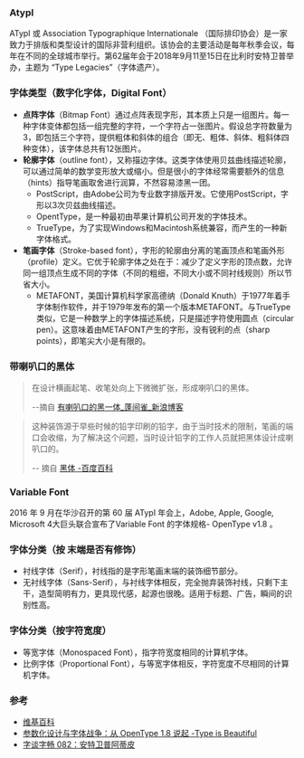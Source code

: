 ### Atypl

ATypI 或 Association Typographique Internationale （国际排印协会）是一家致力于排版和类型设计的国际非营利组织。该协会的主要活动是每年秋季会议，每年在不同的全球城市举行。第62届年会于2018年9月11至15日在比利时安特卫普举办，主题为 “Type Legacies”（字体遗产）。

### 字体类型（数字化字体，Digital Font）

- **点阵字体**（Bitmap Font）通过点阵表现字形，其本质上只是一组图片。每一种字体变体都包括一组完整的字符，一个字符占一张图片。假设总字符数量为3，即包括三个字符，提供粗体和斜体的组合（即无、粗体、斜体、粗斜体四种变体），该字体总共有12张图片。
- **轮廓字体**（outline font），又称描边字体。这类字体使用贝兹曲线描述轮廓，可以通过简单的数学变形放大或缩小。但是很小的字体经常需要额外的信息（hints）指导笔画取舍进行润算，不然容易漆黑一团。
  - PostScript，由Adobe公司为专业数字排版开发。它使用PostScript，字形以3次贝兹曲线描述。
  - OpentType，是一种最初由苹果计算机公司开发的字体技术。
  - TrueType，为了实现Windows和Macintosh系统兼容，而产生的一种新字体格式。
- **笔画字体**（Stroke-based font），字形的轮廓由分离的笔画顶点和笔画外形（profile）定义。它优于轮廓字体之处在于：减少了定义字形的顶点数，允许同一组顶点生成不同的字体（不同的粗细，不同大小或不同衬线规则）所以节省大小。
  - METAFONT，美国计算机科学家高德纳（Donald Knuth）于1977年着手字体制作软件，并于1979年发布的第一个版本METAFONT。与TrueType类似，它是一种数学上的字体描述系统，只是描述字符使用圆点（circular pen）。这意味着由METAFONT产生的字形，没有锐利的点（sharp points），即笔尖大小是有限的。

### 带喇叭口的黑体

> 在设计横画起笔、收笔处向上下微微扩张，形成喇叭口的黑体。 
>
> --摘自 [有喇叭口的黑一体_蓬间雀_新浪博客](http://blog.sina.com.cn/s/blog_6ac18e3a0102wge5.html)

> 这种装饰源于早些时候的铅字印刷的铅字，由于当时技术的限制，笔画的端口会收缩，为了解决这个问题，当时设计铅字的工作人员就把黑体设计成喇叭口的。
>
> -- 摘自 [黑体 -百度百科](https://baike.baidu.com/item/%E9%BB%91%E4%BD%93/10402)

### Variable Font

2016 年 9 月在华沙召开的第 60 届 ATypI 年会上，Adobe, Apple, Google, Microsoft 4大巨头联合宣布了Variable Font 的字体规格- OpenType v1.8 。

### 字体分类（按 末端是否有修饰）

- 衬线字体（Serif），衬线指的是字形笔画末端的装饰细节部分。
- 无衬线字体（Sans-Serif），与衬线字体相反，完全抛弃装饰衬线，只剩下主干，造型简明有力，更具现代感，起源也很晚。适用于标题、广告，瞬间的识别性高。

### 字体分类（按字符宽度）

- 等宽字体（Monospaced Font），指字符宽度相同的计算机字体。
- 比例字体（Proportional Font），与等宽字体相反，字符宽度不尽相同的计算机字体。

### 参考

- [维基百科](https://zh.wikipedia.org/zh-cn/)
- [参数化设计与字体战争：从 OpenType 1.8 说起 -Type is Beautiful](https://thetype.com/2016/09/10968/)
- [字谈字畅 082：安特卫普阿蒂皮](https://thetype.com/2018/09/15774/)